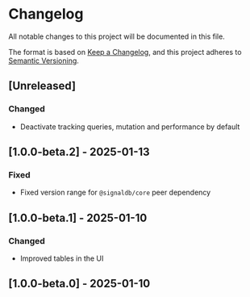# Changelog

All notable changes to this project will be documented in this file.

The format is based on [Keep a Changelog](https://keepachangelog.com/en/1.1.0/),
and this project adheres to [Semantic Versioning](https://semver.org/spec/v2.0.0.html).

## [Unreleased]

### Changed

* Deactivate tracking queries, mutation and performance by default

## [1.0.0-beta.2] - 2025-01-13

### Fixed

* Fixed version range for `@signaldb/core` peer dependency

## [1.0.0-beta.1] - 2025-01-10

### Changed

* Improved tables in the UI

## [1.0.0-beta.0] - 2025-01-10
